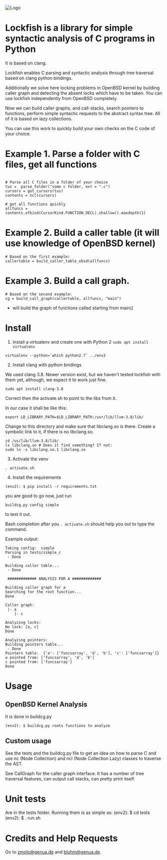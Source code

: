 ![Logo](https://raw.githubusercontent.com/qutorial/lockfish/master/lockfish.svg.png)


# Lockfish is a library for simple syntactic analysis of C programs in Python

It is based on clang.

Lockfish enables C parsing and syntactic analysis through tree traversal based on clang
python bindings.

Additionally we solve here locking problems in OpenBSD kernel by building caller graph and detecting the absent locks which have to be taken. You can use lockfish independently from OpenBSD completely.

Now we can build caller graphs, and call-stacks, search pointers to 
functions, perform simple syntactic requests to the abstract syntax tree.
All of it is based on lazy collections.

You can use this work to quickly build your own checks on the C code of your 
choice. 



# Example 1. Parse a folder with C files, get all functions


```

# Parse all C files in a folder of your choice
tus =  parse_folder("some c folder, ext = ".c")
cursors = get_cursors(tus)
contents = ncl(cursors)

# get all functions quickly
allfuncs = contents.ofkind(CursorKind.FUNCTION_DECL).shallow().maxdepth(1)
```

# Example 2. Build a caller table (it will use knowledge of OpenBSD kernel)

```
# Based on the first example:
callertable = build_caller_table_obsd(allfuncs)

```

# Example 3. Build a call graph.

```
# Based on the second example:
cg = build_call_graph(callertable, allfuncs, "main")
```

- will build the graph of functions called starting from main()



# Install

1. Install a virtualenv and create one with Python 2
```sudo apt install virtualenv```

 
```virtualenv --python=`which python2.7` ../env2```

2. Install clang with python bindings

We used clang 3.8. Newer version exist, but we haven't tested 
lockfish with them yet, although, we expect it to work just fine.

```sudo apt install clang-3.8```

Correct then the activate.sh to point to the libs from it.

In our case it shall be like this:
```
export LD_LIBRARY_PATH=$LD_LIBRARY_PATH:/usr/lib/llvm-3.8/lib/
```

Change to this directory and make sure that libclang.so is there.
Create a symbolic link to it, if there is no libclang.so.

```
cd /us/lib/llvm-3.8/lib/
ls libclang.so # Does it find something? If not:
sudo ln -s libclang.so.1 libclang.so
```

3. Activate the venv

```. activate.sh```

4. Install the requirements

```
(env2): $ pip install -r requirements.txt
```

you are good to go now, just run

```buildcg.py config simple```

to test it out.

Bash completion after you `. activate.sh` should help you out to type the command.


Example output:


```
Taking config:  simple
Parsing in tests/simple_c
 - Done

Building caller table...
 - Done

 ############# ANALYSIS FOR A #############   

Building caller graph for a
Searching for the root function...
Done

Caller graph:
 |- a
    |- c

Analyzing locks:
No lock: [a, c]
Done

Analyzing pointers:
Building pointers table...
 - Done
Pointers table:  {'a': ['funcsarray', 'd', 'b'], 'c': ['funcsarray']}
a pointed from: ['funcsarray', 'd', 'b']
c pointed from: ['funcsarray']
Done
```

# Usage

## OpenBSD Kernel Analysis

It is done in buildcg.py 

```
(env2): $ buildcg.py roots functions to analyze
```

## Custom usage

See the tests and the buildcg.py file to get an idea on how to parse C and 
use nc (Node Collection) and ncl (Node Collection Lazy) classes to traverse the AST.

See CallGraph for the caller graph interface. It has a number of tree traversal 
features, can output call stacks, can pretty print itself.


# Unit tests

Are in the tests folder. Running them is as simple as:
(env2): $ cd tests
(env2): $ . run.sh

# Credits and Help Requests

Go to zmolo@genua.de and bluhm@genua.de.
